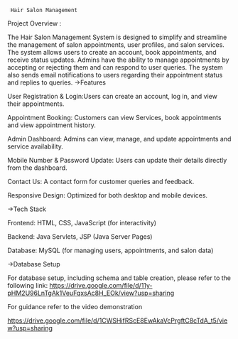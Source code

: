      Hair Salon Management
Project Overview :

The Hair Salon Management System is designed to simplify and streamline the management of salon appointments, user profiles, and salon services. 
The system allows users to create an account, book appointments, and receive status updates.
Admins have the ability to manage appointments by accepting or rejecting them and can respond to user queries.
The system also sends email notifications to users regarding their appointment status and replies to queries.
->Features

User Registration & Login:Users can create an account, log in, and view their appointments.

Appointment Booking: Customers can view Services, book appointments  and view appointment history.

Admin Dashboard: Admins can view, manage, and update appointments and service availability.

Mobile Number & Password Update:  Users can update their details directly from the dashboard.

Contact Us: A contact form for customer queries and feedback.

Responsive Design: Optimized for both desktop and mobile devices.

->Tech Stack

Frontend: HTML, CSS, JavaScript (for interactivity)

Backend: Java Servlets, JSP (Java Server Pages)

Database: MySQL (for managing users, appointments, and salon data)

->Database Setup

For database setup, including schema and table creation, please refer to the following link:
https://drive.google.com/file/d/11y-pHM2U96LnTgAk1VeuFqxsAc8H_EOk/view?usp=sharing

For guidance refer to the video demonstration

https://drive.google.com/file/d/1CWSHifRScE8EwAkaVcPrgftC8cTdA_t5/view?usp=sharing
